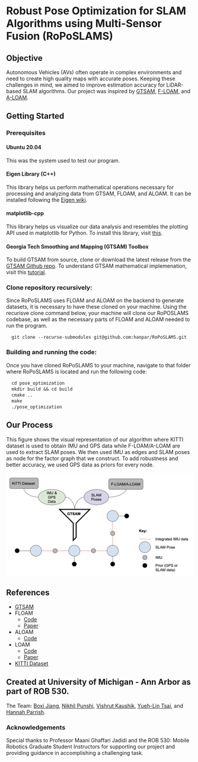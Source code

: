 # Robust Pose Optimization for SLAM Algorithms using Multi-Sensor Fusion (RoPoSLAMS)

## Objective

Autonomous Vehicles (AVs) often operate in complex environments and need to create high quality maps with accurate poses. Keeping these challenges in mind, we aimed to improve estimation accuracy for LiDAR-based SLAM algorithms. Our project was inspired by [GTSAM](https://gtsam.org/), [F-LOAM](https://github.com/wh200720041/floam), and [A-LOAM](https://github.com/HKUST-Aerial-Robotics/A-LOAM). 

## Getting Started

### Prerequisites

 #### Ubuntu 20.04
  This was the system used to test our program.

 #### Eigen Library (C++) 
  This library helps us perform mathematical operations necessary for processing and analyzing data from GTSAM, FLOAM, and ALOAM.
  It can be installed following the [Eigen wiki](http://eigen.tuxfamily.org/index.php?title=Main_Page#Download).

 #### matplotlib-cpp
  This library helps us visualize our data analysis and resembles the plotting API used in matplotlib for Python. To install this library, visit [this](https://github.com/lava/matplotlib-cpp).

 #### Georgia Tech Smoothing and Mapping (GTSAM) Toolbox
  To build GTSAM from source, clone or download the latest release from the [GTSAM Github repo](https://github.com/borglab/gtsam). To understand GTSAM mathematical implemenation, visit this [tutorial](https://gtsam.org/tutorials/intro.html).

### Clone repository recursively:

  Since RoPoSLAMS uses FLOAM and ALOAM on the backend to generate datasets, it is necessary to have these cloned on your machine.
  Using the recurisve clone command below, your machine will clone our RoPOSLAMS codebase, as well as the necessary parts of FLOAM and ALOAM needed to run the program. 

```
  git clone --recurse-submodules git@github.com:hanpar/RoPoSLAMS.git
```

### Building and running the code:

Once you have cloned RoPoSLAMS to your machine, navigate to that folder where RoPoSLAMS is located and run the following code:
```
  cd pose_optimization
  mkdir build && cd build
  cmake ..
  make
  ./pose_optimization
```

## Our Process

This figure shows the visual representation of our algorithm where KITTI dataset is used to obtain IMU and GPS data while F-LOAM/A-LOAM are used to extract SLAM poses. We then used IMU as edges and SLAM poses as node for the factor graph that we construct. To add robustness and better accuracy, we used GPS data as priors for every node.

![RoPoSLAMS Method](process_diagram.png)

## References 

- [GTSAM](https://gtsam.org/)
- FLOAM
  - [Code](https://github.com/wh200720041/floam)
  - [Paper](https://arxiv.org/pdf/2107.00822.pdf)
- ALOAM
  - [Code](https://github.com/HKUST-Aerial-Robotics/A-LOAM)
- LOAM
  - [Code](https://github.com/laboshinl/loam_velodyne)
  - [Paper](https://www.ri.cmu.edu/pub_files/2014/7/Ji_LidarMapping_RSS2014_v8.pdf)
- [KITTI Dataset](http://www.cvlibs.net/datasets/kitti/)

## Created at University of Michigan - Ann Arbor as part of ROB 530.
The Team: [Boxi Jiang](mailto:boxij@umich.edu), [Nikhil Punshi](mailto:npunshi@umich.edu), [Vishrut Kaushik](mailto:vishrutk@umich.edu), [Yueh-Lin Tsai](mailto:yuehlint@umich.edu), and [Hannah Parrish](mailto:hjpa@umich.edu).

### Acknowledgements
Special thanks to Professor Maani Ghaffari Jadidi and the ROB 530: Mobile Robotics Graduate Student Instructors for supporting our project and providing guidance in accomplishing a challenging task. 